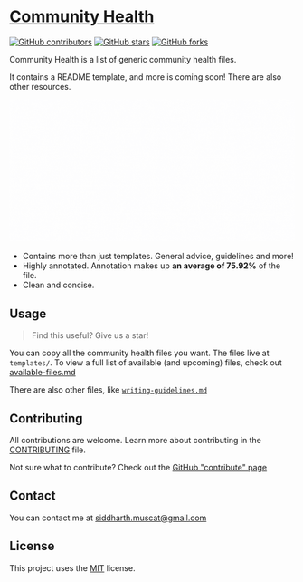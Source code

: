 # [Community Health][github-homepage]

[![GitHub contributors][contributors]][contributors-url]
[![GitHub stars][stars]][stars-url]
[![GitHub forks][forks]][forks-url]

Community Health is a list of generic community health files.

It contains a README template, and more is coming soon!
There are also other resources.

![Community Health][banner]

- Contains more than just templates. General advice, guidelines and more!
- Highly annotated. Annotation makes up **an average of 75.92%** of the file.
- Clean and concise.

## Usage

> Find this useful? Give us a star!

You can copy all the community health files you want. The files live at `templates/`.
To view a full list of available (and upcoming) files, check out [available-files.md](./available-files.md)

There are also other files, like [`writing-guidelines.md`](./writing-guidelines.md)

## Contributing

All contributions are welcome. Learn more about contributing in
the [CONTRIBUTING][contributing] file.

Not sure what to contribute? Check out the [GitHub "contribute" page][contribute]

## Contact

You can contact me at <siddharth.muscat@gmail.com>

## License

This project uses the [MIT][license] license.

[github-homepage]: https://github.com/SiddharthShyniben/community-health

[stars]: https://img.shields.io/github/stars/SiddharthShyniben/community-health
[stars-url]: https://github.com/SiddharthShyniben/community-health/stargazers

[contributors]: https://img.shields.io/github/contributors/SiddharthShyniben/community-health
[contributors-url]: https://github.com/SiddharthShyniben/community-health/graphs/contributors

[forks]: https://img.shields.io/github/forks/SiddharthShyniben/community-health
[forks-url]: https://github.com/SiddharthShyniben/community-health/network/members

[banner]: ./assets/banner.gif

[contributing]: ./CONTRIBUTING.md
[contribute]: https://github.com/SiddharthShyniben/community-health/contribute

[license]: ./LICENSE
